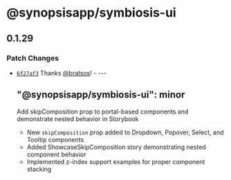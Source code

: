 # @synopsisapp/symbiosis-ui

## 0.1.29

### Patch Changes

- [`6f27af3`](https://github.com/synopsisapp/symbiosis-ui/commit/6f27af3d42a9a32cfbd78832fee184913b8198cb) Thanks [@bratsos](https://github.com/bratsos)! - ---

  ## "@synopsisapp/symbiosis-ui": minor

  Add skipComposition prop to portal-based components and demonstrate nested behavior in Storybook

  - New `skipComposition` prop added to Dropdown, Popover, Select, and Tooltip components
  - Added ShowcaseSkipComposition story demonstrating nested component behavior
  - Implemented z-index support examples for proper component stacking
